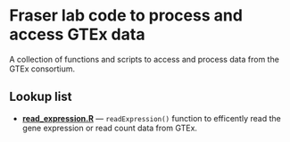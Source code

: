 # Fraser lab code to process and access GTEx data

A collection of functions and scripts to access and process data from the GTEx consortium.

## Lookup list

- **[read_expression.R](read_expression.R)** — `readExpression()` function to efficently read the gene expression or read count data from GTEx.